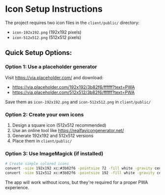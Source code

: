 # Icon Setup Instructions

The project requires two icon files in the `client/public/` directory:

- `icon-192x192.png` (192x192 pixels)
- `icon-512x512.png` (512x512 pixels)

## Quick Setup Options:

### Option 1: Use a placeholder generator
Visit https://via.placeholder.com/ and download:
- https://via.placeholder.com/192x192/3b82f6/ffffff?text=PWA
- https://via.placeholder.com/512x512/3b82f6/ffffff?text=PWA

Save them as `icon-192x192.png` and `icon-512x512.png` in `client/public/`

### Option 2: Create your own icons
1. Design a square icon (512x512 recommended)
2. Use an online tool like https://realfavicongenerator.net/
3. Generate 192x192 and 512x512 versions
4. Place them in `client/public/`

### Option 3: Use ImageMagick (if installed)
```bash
# Create simple colored icons
convert -size 192x192 xc:#3b82f6 -pointsize 72 -fill white -gravity center -annotate +0+0 "PWA" client/public/icon-192x192.png
convert -size 512x512 xc:#3b82f6 -pointsize 192 -fill white -gravity center -annotate +0+0 "PWA" client/public/icon-512x512.png
```

The app will work without icons, but they're required for a proper PWA experience.
